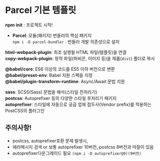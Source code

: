 # Parcel 기본 템플릿

__npm init__ : 프로젝트 시작!

- __Parcel__: 모듈(패키지) 번들러의 핵심 패키지<br>
`npm i -D parcel-bundler` : 번들러 개발 의존성으로 설치


__html-webpack-plugin__: 최초 실행될 HTML 파일(템플릿)을 연결<br>
__copy-webpack-plugin__: 정적 파일(파비콘, 이미지 등)을 제품(`dist`) 폴더로 복사<br>


__@babel/core__: ES6 이상의 코드를 ES5 이하 버전으로 변환<br>
__@babel/preset-env__: Babel 지원 스펙을 지정<br>
__@babel/plugin-transform-runtime__: Async/Await 문법 지원<br>

__sass__: SCSS(Sass) 문법을 해석(스타일 전처리기)<br>
__postcss__: Autoprefixer 등의 다양한 스타일 후처리기 패키지<br>
__autoprefixer__: 스타일에 자동으로 공급 업체 접두사(Vendor prefix)를 적용하는 PostCSS의 플러그인<br> 

## 주의사항!

- postcss, autoprefixer호환 문제 발생시, 
-   에러메시지 검색 or 보통 autoprefixer 10버전, postcss 8버전과 마찰이 있음
-   autoprefixer다운그레이드 필요 `(npm i -D autoprefixer@9)(9버전)`


